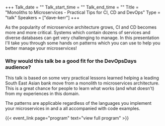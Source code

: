 +++
Talk_date = ""
Talk_start_time = ""
Talk_end_time = ""
Title = "Monoliths to Microservices - Practical Tips for CI, CD and DevOps"
Type = "talk"
Speakers = ["dave-kerr"]
+++

As the popularity of microservice architecture grows, CI and CD becomes more and more critical. Systems which contain dozens of services and diverse databases can get very challenging to manage. In this presentation I'll take you through some hands on patterns which you can use to help you better manage your microservices!

### Why would this talk be a good fit for the DevOpsDays audience?

This talk is based on some very practical lessons learned helping a leading South East Asian bank move from a monolith to microservices architecture. This is a great chance for people to learn what works (and what doesn't) from my experiences in this domain.

The patterns are applicable regardless of the languages you implement your microservices in and a all accompanied with code examples.

{{< event_link page="program" text="view full program" >}}
